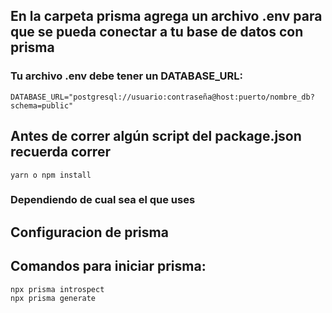 ## En la carpeta prisma agrega un archivo .env para que se pueda conectar a tu base de datos con prisma

### Tu archivo .env debe tener un DATABASE_URL:

```
DATABASE_URL="postgresql://usuario:contraseña@host:puerto/nombre_db?schema=public"
```

## Antes de correr algún script del package.json recuerda correr

```
yarn o npm install
```

### Dependiendo de cual sea el que uses

## Configuracion de prisma

## Comandos para iniciar prisma:

```
npx prisma introspect
npx prisma generate
```
